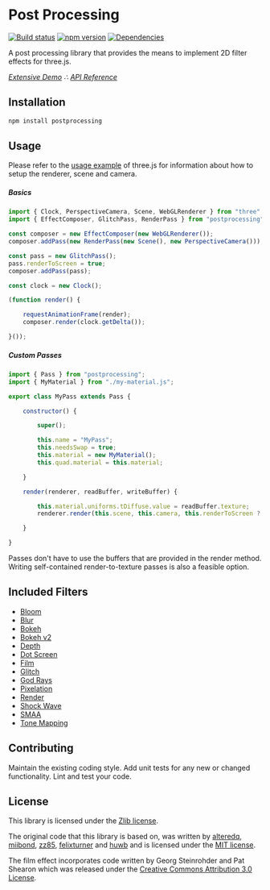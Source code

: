 # Post Processing

[![Build status](https://travis-ci.org/vanruesc/postprocessing.svg?branch=master)](https://travis-ci.org/vanruesc/postprocessing)
[![npm version](https://badge.fury.io/js/postprocessing.svg)](http://badge.fury.io/js/postprocessing)
[![Dependencies](https://david-dm.org/vanruesc/postprocessing.svg?branch=master)](https://david-dm.org/vanruesc/postprocessing)

A post processing library that provides the means to implement 2D filter effects for three.js.

*[Extensive Demo](https://vanruesc.github.io/postprocessing/public) &there4;
[API Reference](https://vanruesc.github.io/postprocessing/docs)*


## Installation

```sh
npm install postprocessing
``` 


## Usage

Please refer to the [usage example](https://github.com/mrdoob/three.js/blob/master/README.md) of three.js for information
about how to setup the renderer, scene and camera.

##### Basics

```javascript
import { Clock, PerspectiveCamera, Scene, WebGLRenderer } from "three";
import { EffectComposer, GlitchPass, RenderPass } from "postprocessing";

const composer = new EffectComposer(new WebGLRenderer());
composer.addPass(new RenderPass(new Scene(), new PerspectiveCamera()));

const pass = new GlitchPass();
pass.renderToScreen = true;
composer.addPass(pass);

const clock = new Clock();

(function render() {

	requestAnimationFrame(render);
	composer.render(clock.getDelta());

}());
```

##### Custom Passes

```javascript
import { Pass } from "postprocessing";
import { MyMaterial } from "./my-material.js";

export class MyPass extends Pass {

	constructor() {

		super();

		this.name = "MyPass";
		this.needsSwap = true;
		this.material = new MyMaterial();
		this.quad.material = this.material;

	}

	render(renderer, readBuffer, writeBuffer) {

		this.material.uniforms.tDiffuse.value = readBuffer.texture;
		renderer.render(this.scene, this.camera, this.renderToScreen ? null : writeBuffer);

	}

}

```

Passes don't have to use the buffers that are provided in the render method.
Writing self-contained render-to-texture passes is also a feasible option.


## Included Filters

 - [Bloom](http://vanruesc.github.io/postprocessing/public/#bloom)
 - [Blur](http://vanruesc.github.io/postprocessing/public/#blur)
 - [Bokeh](http://vanruesc.github.io/postprocessing/public/#bokeh)
 - [Bokeh v2](http://vanruesc.github.io/postprocessing/public/#bokeh2)
 - [Depth](http://vanruesc.github.io/postprocessing/public/#depth)
 - [Dot Screen](http://vanruesc.github.io/postprocessing/public/#dot-screen)
 - [Film](http://vanruesc.github.io/postprocessing/public/#film)
 - [Glitch](http://vanruesc.github.io/postprocessing/public/#glitch)
 - [God Rays](http://vanruesc.github.io/postprocessing/public/#god-rays)
 - [Pixelation](http://vanruesc.github.io/postprocessing/public/#pixelation)
 - [Render](http://vanruesc.github.io/postprocessing/public/#render)
 - [Shock Wave](http://vanruesc.github.io/postprocessing/public/#shock-wave)
 - [SMAA](http://vanruesc.github.io/postprocessing/public/#smaa)
 - [Tone Mapping](http://vanruesc.github.io/postprocessing/public/#tone-mapping)


## Contributing

Maintain the existing coding style. Add unit tests for any new or changed functionality. Lint and test your code.


## License

This library is licensed under the [Zlib license](https://github.com/vanruesc/postprocessing/blob/master/LICENSE.md).

The original code that this library is based on, was written by [alteredq](http://alteredqualia.com),
[miibond](https://github.com/MiiBond), [zz85](https://github.com/zz85),
[felixturner](http://airtight.cc) and [huwb](http://huwbowles.com)
and is licensed under the [MIT license](https://github.com/mrdoob/three.js/blob/master/LICENSE).

The film effect incorporates code written by Georg Steinrohder and Pat Shearon which was released under the
[Creative Commons Attribution 3.0 License](http://creativecommons.org/licenses/by/3.0/).
